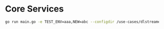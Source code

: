# Core Services


```bash
go run main.go -e TEST_ENV=aaa,NEW=abc --configdir /use-cases/dlstreamer/res --inputsrc /dev/video4 --target_device CPU
```

